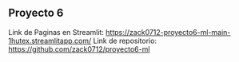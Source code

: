 ## Proyecto 6

Link de Paginas en Streamlit: https://zack0712-proyecto6-ml-main-1hutex.streamlitapp.com/
Link de repositorio: https://github.com/zack0712/proyecto6-ml
